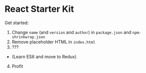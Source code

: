 # React Starter Kit
Get started:
1. Change `name` (and `version` and `author`) in `package.json` and `npm-shrinkwrap.json`
2. Remove placeholder HTML in `index.html`
3. ???
  * (Learn ES6 and move to Redux)
4. Profit
